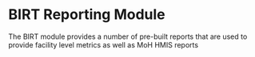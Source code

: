 # BIRT Reporting Module 
The BIRT module provides a number of pre-built reports that are used to provide facility level metrics as well as MoH HMIS reports 

